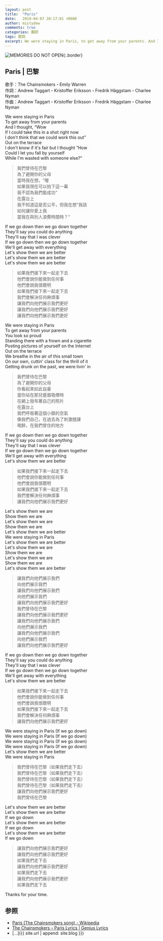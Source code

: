 ```yaml
---
layout: post
title:  "Paris"
date:   2019-04-07 20:17:01 +0800
author: mistydew
comments: true
categories: 翻訳
tags: 歌詞
excerpt: We were staying in Paris, to get away from your parents. And I thought, “Wow if I could take this in a shot right now, I don't think that we could work this out”. Out on the terrace. I don't know if it's fair but I thought “How could I let you fall by yourself, while I'm wasted with someone else?”
---
```

![MEMORIES DO NOT OPEN](https://raw.githubusercontent.com/mistydew/misc/master/cover/MEMORIES%20DO%20NOT%20OPEN.jpg){:.border}

## Paris | 巴黎

歌手：The Chainsmokers・Emily Warren<br>
作詞：Andrew Taggart・Kristoffer Eriksson・Fredrik Häggstam・Charlee Nyman<br>
作曲：Andrew Taggart・Kristoffer Eriksson・Fredrik Häggstam・Charlee Nyman

We were staying in Paris<br>
To get away from your parents<br>
And I thought, “Wow<br>
If I could take this in a shot right now<br>
I don't think that we could work this out”<br>
Out on the terrace<br>
I don't know if it's fair but I thought “How<br>
Could I let you fall by yourself<br>
While I'm wasted with someone else?”

> 我們曾待在巴黎<br>
> 為了避開你的父母<br>
> 當時我在想，“喔<br>
> 如果我現在可以拍下這一幕<br>
> 我不認為我們能成功“<br>
> 在露台上<br>
> 我不知道這是否公平，但我在想“我該<br>
> 如何讓你愛上我<br>
> 當我在與別人浪費時間時？“

If we go down then we go down together<br>
They'll say you could do anything<br>
They'll say that I was clever<br>
If we go down then we go down together<br>
We'll get away with everything<br>
Let's show them we are better<br>
Let's show them we are better<br>
Let's show them we are better

> 如果我們接下來一起走下去<br>
> 他們會說你能做到任何事<br>
> 他們會說我很聰明<br>
> 如果我們接下來一起走下去<br>
> 我們會解決任何麻煩事<br>
> 讓我們向他們展示我們更好<br>
> 讓我們向他們展示我們更好<br>
> 讓我們向他們展示我們更好

We were staying in Paris<br>
To get away from your parents<br>
You look so proud<br>
Standing there with a frown and a cigarette<br>
Posting pictures of yourself on the Internet<br>
Out on the terrace<br>
We breathe in the air of this small town<br>
On our own, cuttin' class for the thrill of it<br>
Getting drunk on the past, we were livin' in

> 我們曾待在巴黎<br>
> 為了避開你的父母<br>
> 你看起來如此自豪<br>
> 當你站在那兒蹙眉吸煙時<br>
> 在網上發布著自己的照片<br>
> 在露台上<br>
> 我們呼吸著這個小鎮的空氣<br>
> 像我們自己，在過去為了刺激翹課<br>
> 喝醉，在我們曾住的地方

If we go down then we go down together<br>
They'll say you could do anything<br>
They'll say that I was clever<br>
If we go down then we go down together<br>
We'll get away with everything<br>
Let's show them we are better

> 如果我們接下來一起走下去<br>
> 他們會說你能做到任何事<br>
> 他們會說我很聰明<br>
> 如果我們接下來一起走下去<br>
> 我們會解決任何麻煩事<br>
> 讓我們向他們展示我們更好

Let's show them we are<br>
Show them we are<br>
Let's show them we are<br>
Show them we are<br>
Let's show them we are better<br>
We were staying in Paris<br>
Let's show them we are better<br>
Let's show them we are<br>
Show them we are<br>
Let's show them we are<br>
Show them we are<br>
Let's show them we are better

> 讓我們向他們展示我們<br>
> 向他們展示我們<br>
> 讓我們向他們展示我們<br>
> 向他們展示我們<br>
> 讓我們向他們展示我們更好<br>
> 我們曾待在巴黎<br>
> 讓我們向他們展示我們更好<br>
> 讓我們向他們展示我們<br>
> 向他們展示我們<br>
> 讓我們向他們展示我們<br>
> 向他們展示我們<br>
> 讓我們向他們展示我們更好<br>

If we go down then we go down together<br>
They'll say you could do anything<br>
They'll say that I was clever<br>
If we go down then we go down together<br>
We'll get away with everything<br>
Let's show them we are better

> 如果我們接下來一起走下去<br>
> 他們會說你能做到任何事<br>
> 他們會說我很聰明<br>
> 如果我們接下來一起走下去<br>
> 我們會解決任何麻煩事<br>
> 讓我們向他們展示我們更好

We were staying in Paris (If we go down)<br>
We were staying in Paris (If we go down)<br>
We were staying in Paris (If we go down)<br>
We were staying in Paris (If we go down)<br>
Let's show them we are better<br>
We were staying in Paris

> 我們曾待在巴黎（如果我們走下去）<br>
> 我們曾待在巴黎（如果我們走下去）<br>
> 我們曾待在巴黎（如果我們走下去）<br>
> 我們曾待在巴黎（如果我們走下去）<br>
> 讓我們向他們展示我們更好<br>
> 我們曾待在巴黎

Let's show them we are better<br>
Let's show them we are better<br>
If we go down<br>
Let's show them we are better<br>
If we go down<br>
Let's show them we are better<br>
If we go down

> 讓我們向他們展示我們更好<br>
> 讓我們向他們展示我們更好<br>
> 如果我們走下去<br>
> 讓我們向他們展示我們更好<br>
> 如果我們走下去<br>
> 讓我們向他們展示我們更好<br>
> 如果我們走下去

Thanks for your time.

## 参照
* [Paris (The Chainsmokers song) - Wikipedia](https://en.wikipedia.org/wiki/Paris_(The_Chainsmokers_song))
* [The Chainsmokers – Paris Lyrics \| Genius Lyrics](https://genius.com/The-chainsmokers-paris-lyrics)
* [...]({{ site.url | append: site.blog }})

